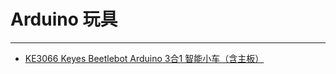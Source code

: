 # Arduino 玩具
---

* [KE3066 Keyes Beetlebot Arduino 3合1 智能小车（含主板）](http://keyes-ke3066.readthedocs.io/)















